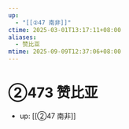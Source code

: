 ```yaml
---
up:
  - "[[②47 南非]]"
ctime: 2025-03-01T13:17:11+08:00
aliases:
  - 赞比亚
mtime: 2025-09-09T12:37:06+08:00
---
```


# ②473 赞比亚

- up: [[②47 南非]]
